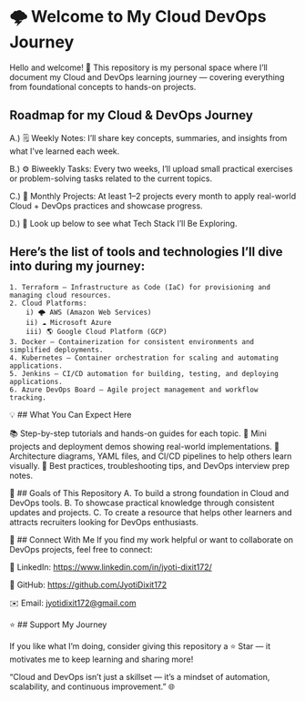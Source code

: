 # 🌩️ **Welcome to My Cloud DevOps Journey**

Hello and welcome! 👋 This repository is my personal space where I’ll document my Cloud and DevOps learning journey — covering everything from foundational concepts to hands-on projects.

## Roadmap for my Cloud & DevOps Journey

  A.) 🗒️ Weekly Notes: I’ll share key concepts, summaries, and insights from what I’ve learned each week.
  
  B.) ⚙️ Biweekly Tasks: Every two weeks, I’ll upload small practical exercises or problem-solving tasks related to the current topics.
  
  C.) 🚀 Monthly Projects: At least 1–2 projects every month to apply real-world Cloud + DevOps practices and showcase progress.
  
  D.) 🧠 Look up below to see what Tech Stack I’ll Be Exploring.

## Here’s the list of tools and technologies I’ll dive into during my journey:

    1. Terraform – Infrastructure as Code (IaC) for provisioning and managing cloud resources.
    2. Cloud Platforms:
        i) 🌩️ AWS (Amazon Web Services)
        ii) ☁️ Microsoft Azure
        iii) 🌎 Google Cloud Platform (GCP)
    3. Docker – Containerization for consistent environments and simplified deployments.
    4. Kubernetes – Container orchestration for scaling and automating applications.
    5. Jenkins – CI/CD automation for building, testing, and deploying applications.
    6. Azure DevOps Board – Agile project management and workflow tracking.
    
💡 ## What You Can Expect Here

📚 Step-by-step tutorials and hands-on guides for each topic. 
💼 Mini projects and deployment demos showing real-world implementations. 
🧩 Architecture diagrams, YAML files, and CI/CD pipelines to help others learn visually. 
🧠 Best practices, troubleshooting tips, and DevOps interview prep notes.

🌟 ## Goals of This Repository
  A. To build a strong foundation in Cloud and DevOps tools. 
  B. To showcase practical knowledge through consistent updates and projects. 
  C. To create a resource that helps other learners and attracts recruiters looking for DevOps enthusiasts.

🤝 ## Connect With Me If you find my work helpful or want to collaborate on DevOps projects, feel free to connect:

💼 LinkedIn: https://www.linkedin.com/in/jyoti-dixit172/

🐙 GitHub: https://github.com/JyotiDixit172

✉️ Email: jyotidixit172@gmail.com

⭐ ## Support My Journey

If you like what I’m doing, consider giving this repository a ⭐ Star — it motivates me to keep learning and sharing more!

“Cloud and DevOps isn’t just a skillset — it’s a mindset of automation, scalability, and continuous improvement.” 🌐
